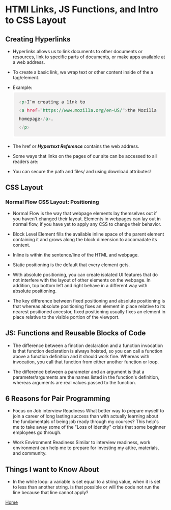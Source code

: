 # HTMl Links, JS  Functions, and Intro to CSS Layout

## Creating Hyperlinks

- Hyperlinks allows us to link documents to other documents or resources, link to specific parts of documents, or make apps available at a web address.

- To create a basic link, we wrap text or other content inside of the a tag/element.

- Example: ![link](Images/link%20wrapping%20on%20a%20tag.png)

- The href or ***Hypertext Reference*** contains the web address.

- Some ways that links on the pages of our site can be accessed to all readers are:

- You can secure the path and files/ and using download attributes!

## CSS Layout

### Normal Flow CSS Layout: Positioning

- Normal Flow is the way that webpage elements lay themselves out if you haven't changed their layout. Elements in webpages can lay out in normal flow, if you have yet to apply any CSS to change their behavior.

- Block Level Element fills the available inline space of the parent element containing it and grows along the block dimension to accomadate its content.

- Inline is within the sentence/line of the HTML and webpage.

- Static positioning is the default that every element gets.

- With absolute positioning, you can create isolated UI features that do not interfere with the layout of other elements on the webpage. In addition, top bottom left and right behave in a different way with absolute positioning.

- The key difference between fixed positioning and absolute positioning is that whereas absolute positioning fixes an element in place relative to its nearest positioned ancestor, fixed positioning usually fixes an element in place relative to the visible portion of the viewport.

## JS: Functions and Reusable Blocks of Code

- The difference between a finction declaration and a function invocation is that function declaration is always hoisted, so you can call a function above a function definition and it should work fine. Whereas with invocation, you call that function from either another function or loop.

- The difference between a parameter and an argument is that a parameter/arguments are the names listed in the function's definition, whereas arguments are real values passed to the function.

## 6 Reasons for Pair Programming

- Focus on Job interview Readiness
What better way to prepare myself to join a career of long lasting success than with actually learning about the fundamentals of being job ready through my courses? This help's me to take away some of the "Loss of identity" crisis that some beginner employees go through.

- Work Environment Readiness
Similar to interview readiness, work environment can help me to prepare for investing my attire, materials, and community.

## Things I want to Know About

- In the while loop: a variable is set equal to a string value, when it is set to less than another string. is that possible or will the code not run the line because that line cannot apply?

[Home](https://keelen-fisher.github.io/new-repository/)
